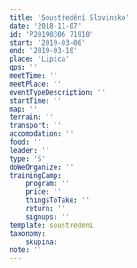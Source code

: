 ```yaml
---
title: 'Soustředění Slovinsko'
date: '2018-11-07'
id: 'P20190306_71910'
start: '2019-03-06'
end: '2019-03-10'
place: 'Lipica'
gps: ''
meetTime: ''
meetPlace: ''
eventTypeDescription: ''
startTime: ''
map: ''
terrain: ''
transport: ''
accomodation: ''
food: ''
leader: ''
type: 'S'
doWeOrganize: ''
trainingCamp:
    program: ''
    price: ''
    thingsToTake: ''
    return: ''
    signups: ''
template: soustredeni
taxonomy:
    skupina:
note: ''
---
```

